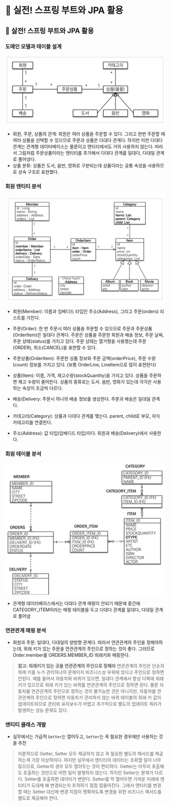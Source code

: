# :book: 실전! 스프링 부트와 JPA 활용

## :pushpin: 살전! 스프링 부트와 JPA 활용

### 도메인 모델과 테이블 설계

![](./images/도메인모델.png)

- 회원, 주문, 상품의 관계: 회원은 여러 상품을 주문할 수 있다.
그리고 한번 주문할 때 여러 상품을 선택할 수 있으므로 주문과 상품은 다대다 관계다.
하지만 이런 다대다 관계는 관계형 데이터베이스는 물론이고 엔티티에서도 거의 사용하지 않는다.
따라서 그림처럼 주문상품이라는 엔티티를 추가해서 다대다 관계를 일대다, 다대일 관계로 풀어냈다.
- 상품 분류: 상품은 도서, 음반, 영화로 구분되는데 상품이라는 공통 속성을 사용하므로 상속 구조로 표현했다.

### 회원 엔티티 분석

![](./images/회원엔티티분석.png)

- 회원(Member): 이름과 임베디드 타입인 주소(Address), 그리고 주문(orders) 리스트를 가진다.

- 주문(Order): 한 번 주문시 여러 상품을 주문할 수 있으므로 주문과  주문상품(OrderItem)은 일대다 관계다.
주문은 상품을 주문한 회원과 배송 정보, 주문 날짜, 주문 상태(status)를 가지고 있다. 주문 상태는 열거형을
사용했는데 주문(ORDER), 취소(CANCEL)을 표현할 수 있다.

- 주문상품(OrderItem): 주문한 상품 정보와 주문 금액(orderPrice), 주문 수량(count) 정보를 가지고 있다.
  (보통 OrderLine, LineItem으로 많이 표현한다)

- 상품(Item): 이름, 가격, 재고수량(stockQuantity)을 가지고 있다. 상품을 주문하면 재고 수량이 줄어든다.
상품의 종류로는 도서. 음반, 영화가 있는데 각각은 사용하는 속성이 조금씩 다르다.

- 배송(Delivery: 주문시 하나의 배송 정보를 생성한다. 주문과 배송은 일대일 관계다.

- 카테고리(Category): 상품과 다대다 관계를 맺는다. parent, child로 부모, 자식 카테고리를 연결한다.

- 주소(Address): 값 타입(임베디드 타입)이다. 회원과 배송(Delivery)에서 사용한다.

### 회원 테이블 분석

![](./images/테이블설계.png)

- 관계형 데이터베이스에서는 다대다 관계 매핑이 안되기 때문에 중간에 CATEGORY_ITEM이라는 매핑 테이블을 두고 다대다 관계를 
일대다, 다대일 관계로 풀어냄


### 연관관계 매핑 분석
- 회원과 주문: 일대다, 다대일의 양방향 관계다. 따라서 연관관계의 주인을 정해야하는데, 외래 키가 있는 주문을 연관관계의 주인으로 정하는 것이 좋다.
그러므로 Order.member를 ORDERS.MEMBER_ID 외래키와 매핑한다.

> **참고: 외래키가 있는 곳을 연관관계의 주인으로 정해라**
> 연관관계의 주인은 단순히 외래 키를 누가 관리하냐의 문제이지 비즈니스상 우위에 있다고 주인으로 정하면 안된다.
> 예를 들어서 자동차와 바퀴가 있으면, 일대다 관계에서 항상 다쪽에 외래 키가 있으므로 외래 키가 있는 바퀴를 
연관관계의 주인으로 정하면 된다. 물론 자동차를 연관관계의 주인으로 정하는 것이 불가능한 것은 아니지만, 자동차를
> 연관관계의 주인으로 정하면 자동차가 관리하지 않는 바퀴 테이블의 외래 키 값이 업데이트되므로 관리와 
> 유지보수가 어렵고 추가적으로 별도의 업데이트 쿼리가 발생하는 성능 문제도 있다.


### 엔티티 클래스 개발
- 실무에서는 가급적 `Getter`는 열어두고, `Setter`는 꼭 필요한 경우에만 사용하는 것을 추천

> 이론적으로 Getter, Setter 모두 제공하지 않고 꼭 필요한 별도의 메서드를 제공하는게 가장 이상적이다.
> 하지만 실무에서 엔티티의 데이터는 조회할 일이 너무 많으므로, Getter의 경우 모두 열어두는 것이 편리하다.
> Getter는 아무리 호출해도 호출하는 것만으로 어떤 일이 발행하지 않는다.
> 하지만 Setter는 문제가 다르다. Setter를 호출하면 데이터가 변한다. 
> Setter를 막 열어두면 가까운 미래에 엔티티가 도대체 왜 변경되는지 추적하기 점점 힘들어진다. 
> 그래서 엔티티를 변경할 때는 Setter 대신에 변경 지점이 명확하도록 변경을 위한 비즈니스 메서드를 별도로 제공해야 한다.
